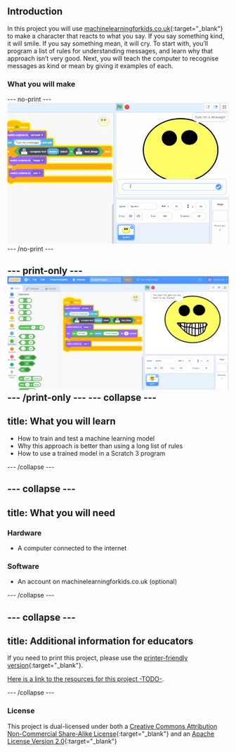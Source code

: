 ## Introduction

In this project you will use [machinelearningforkids.co.uk](machinelearningforkids.co.uk){:target="_blank"} to make a character that reacts to what you say. If you say something kind, it will smile. If you say something mean, it will cry.
To start with, you’ll program a list of rules for understanding messages, and learn why that approach isn’t very good.
Next, you will teach the computer to recognise messages as kind or mean by giving it examples of each.

### What you will make
--- no-print ---
![Complete project](images/happy-or-sad.gif)
--- /no-print ---

--- print-only ---
![Complete project](images/output-happy.png)
--- /print-only ---
--- collapse ---
---
title: What you will learn
---

+ How to train and test a machine learning model
+ Why this approach is better than using a long list of rules
+ How to use a trained model in a Scratch 3 program

--- /collapse ---

--- collapse ---
---
title: What you will need
---
### Hardware

+ A computer connected to the internet

### Software

+ An account on machinelearningforkids.co.uk (optional)

--- /collapse ---

--- collapse ---
---
title: Additional information for educators
---

If you need to print this project, please use the [printer-friendly version](https://projects.raspberrypi.org/en/projects/make-me-happy/print){:target="_blank"}.

[Here is a link to the resources for this project -TODO-](http://rpf.io/project-name-go).

--- /collapse ---

### License

This project is dual-licensed under both a [Creative Commons Attribution Non-Commercial Share-Alike License](http://creativecommons.org/licenses/by-nc-sa/4.0/){:target="_blank"} and an [Apache License Version 2.0](http://www.apache.org/licenses/LICENSE-2.0){:target="_blank"}
